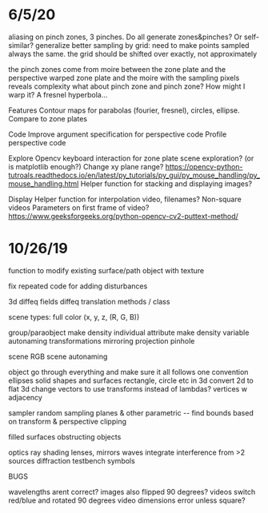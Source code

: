 # 6/5/20

aliasing on pinch zones, 3 pinches. Do all generate zones&pinches? Or self-similar?
generalize
better sampling by grid:
    need to make points sampled always the same.
    the grid should be shifted over exactly, not approximately
    
the pinch zones come from moire between the zone plate and the perspective warped zone plate
and the moire with the sampling pixels reveals complexity
what about pinch zone and pinch zone? How might I warp it? A fresnel hyperbola...

Features
    Contour maps for parabolas (fourier, fresnel), circles, ellipse. Compare to zone plates

Code
    Improve argument specification for perspective code
    Profile perspective code

Explore
    Opencv keyboard interaction for zone plate scene exploration? (or is matplotlib enough?) Change xy plane range?
        https://opencv-python-tutroals.readthedocs.io/en/latest/py_tutorials/py_gui/py_mouse_handling/py_mouse_handling.html
    Helper function for stacking and displaying images?

Display
    Helper function for interpolation video, filenames?
    Non-square videos
    Parameters on first frame of video?
        https://www.geeksforgeeks.org/python-opencv-cv2-puttext-method/


# 10/26/19

function to modify existing surface/path object with texture

fix repeated code for adding disturbances

3d diffeq fields
diffeq translation methods / class

scene types:
    full color (x, y, z, (R, G, B))

group/paraobject
    make density individual attribute
    make density variable
    autonaming
    transformations
        mirroring
        projection
            pinhole

scene
    RGB scene
    autonaming

object
    go through everything and make sure it all follows one convention
    ellipses
    solid shapes and surfaces
    rectangle, circle etc in 3d
    convert 2d to flat 3d
    change vectors to use transforms instead of lambdas?
    vertices w adjacency

sampler
    random sampling
    planes & other parametric -- find bounds based on transform & perspective
    clipping


filled surfaces
obstructing objects

optics
    ray
        shading
        lenses, mirrors
    waves
        integrate
        interference from >2 sources
        diffraction
    testbench
        symbols


BUGS

wavelengths arent correct?
images also flipped 90 degrees?
videos switch red/blue and rotated 90 degrees
video dimensions error unless square?

